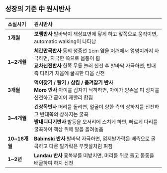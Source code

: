 ## 성장의 기준 中 원시반사

| 소실시기 | 원시반사 |
| :--- | :--- |
| **1개월** | **보행반사** 발바닥이 책상표면에 닿게 하고 앞쪽으로 움직이면, automatic walking이 나타남 |
| **1~2개월** | **체간만곡반사** 등의 정중선 1cm 옆을 어깨에서 엉덩이까지 자극하면, 자극한 쪽으로 몸통이 휨<br>**교차신전반사** 한쪽 무릎 눌러 신전 후 발바닥 자극하면, 반대측 다리가 처음에 굴곡한 다음 신전 |
| **3개월** | **먹이찾기 / 빨기 / 삼킴 / 움켜잡기 반사**<br>**Moro 반사** 아이를 갑자기 낙하하면, 아이가 양손을 펴 상지를 신전하고 곧이어 재빨리 합침 |
| **3~4개월** | **긴장목반사** 머리를 돌리면, 얼굴이 향한 측의 상하지를 신전하고 반대쪽의 상하지는 굴곡<br>**발내디디기반사** 발등을 모서리에 스치게 하면, 빠르게 다리를 굴곡하여 책상 위에 발을 올려놓음 |
| **10~16개월** | **Babinski 반사** 발바닥 자극하면, 엄지발가락은 배측으로 굴곡하고 다른 발가락은 부챗살처럼 펴짐 |
| **1~2년** | **Landau 반사** 흉복부를 떠받치면, 머리를 위로 들고 몸통을 배굴하여 하지 신전 |






